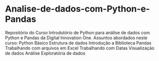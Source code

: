 # Analise-de-dados-com-Python-e-Pandas
Repositório do Curso Introdutório de Python para análise de dados com Python e Pandas da Digital Innovation One.  Assuntos abordados neste curso:  Python Básico Estrutura de dados Introdução a Biblioteca Pandas Trabalhando com arquivos em Excel Trabalhando com Datas Visualização de dados Análise Exploratória de dados
